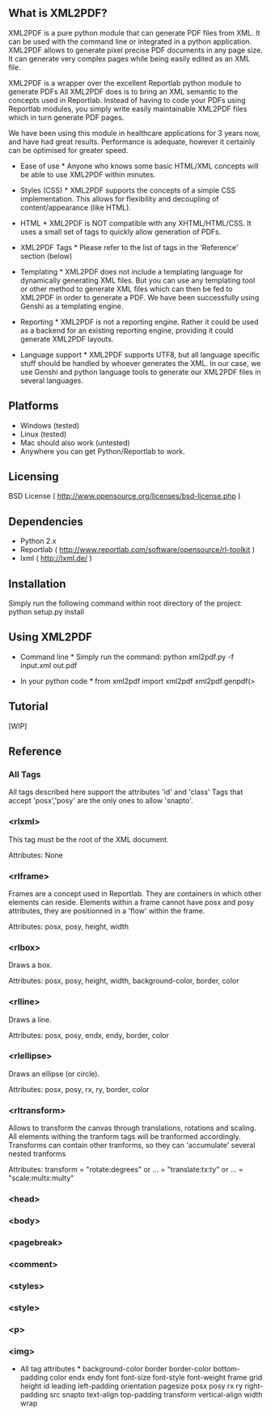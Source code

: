 What is XML2PDF?
----------------
XML2PDF is a pure python module that can generate PDF files from XML.
It can be used with the command line or integrated in a python application.
XML2PDF allows to generate pixel precise PDF documents in any page size. 
It can generate very complex pages while being easily edited as an XML file.

XML2PDF is a wrapper over the excellent Reportlab python module to generate PDFs
All XML2PDF does is to bring an XML semantic to the concepts used in Reportlab.
Instead of having to code your PDFs using Reportlab modules, you simply write
easily maintainable XML2PDF files which in turn generate PDF pages.

We have been using this module in healthcare applications for 3 years now,
and have had great results. Performance is adequate, however it certainly can
be optimised for greater speed.

* Ease of use *
Anyone who knows some basic HTML/XML concepts will be able to use XML2PDF within
minutes.

* Styles (CSS) *
XML2PDF supports the concepts of a simple CSS implementation.
This allows for flexibility and decoupling of content/appearance (like HTML).

* HTML *
XML2PDF is NOT compatible with any XHTML/HTML/CSS. It uses a small set of tags
to quickly allow generation of PDFs.

* XML2PDF Tags *
Please refer to the list of tags in the 'Reference' section (below)

* Templating *
XML2PDF does not include a templating language for dynamically generating 
XML files. But you can use any templating tool or other method to generate 
XML files which can then be fed to XML2PDF in order to generate a PDF.
We have been successfully using Genshi as a templating engine.

* Reporting *
XML2PDF is not a reporting engine. Rather it could be used as a backend 
for an existing reporting engine, providing it could generate XML2PDF layouts.

* Language support *
XML2PDF supports UTF8, but all language specific stuff should be handled by
whoever generates the XML. In our case, we use Genshi and python language tools
to generate our XML2PDF files in several languages.



Platforms
---------
* Windows (tested)
* Linux (tested)
* Mac should also work (untested)
* Anywhere you can get Python/Reportlab to work.



Licensing
---------
BSD License ( http://www.opensource.org/licenses/bsd-license.php )



Dependencies
------------
* Python 2.x
* Reportlab ( http://www.reportlab.com/software/opensource/rl-toolkit ) 
* lxml ( http://lxml.de/ )


Installation
-------------
Simply run the following command within root directory of the project:
    python setup.py install


Using XML2PDF
-------------
* Command line *
Simply run the command:
    python xml2pdf.py -f input.xml out.pdf

* In your python code *
    from xml2pdf import xml2pdf
    xml2pdf.genpdf(>

    
Tutorial
--------
[WIP]

Reference
---------
### All Tags
All tags described here support the attributes 'id' and 'class'
Tags that accept 'posx','posy' are the only ones to allow 'snapto'.

### &lt;rlxml&gt;
This tag must be the root of the XML document.

Attributes:
    None

### &lt;rlframe&gt;    
Frames are a concept used in Reportlab. They are containers in which
other elements can reside. Elements within a frame cannot have posx
and posy attributes, they are positionned in a 'flow' within the frame.

Attributes:
    posx, posy, height, width
    
### &lt;rlbox&gt;
Draws a box.

Attributes:
    posx, posy, height, width, background-color, border, color
    
### &lt;rlline&gt;
Draws a line.

Attributes:
    posx, posy, endx, endy, border, color
    
### &lt;rlellipse&gt;
Draws an ellipse (or circle).

Attributes:
    posx, posy, rx, ry, border, color
    
### &lt;rltransform&gt;
Allows to transform the canvas through translations, rotations and scaling.
All elements withing the tranform tags will be tranformed accordingly.
Transforms can contain other tranforms, so they can 'accumulate' several
nested tranforms

Attributes:
    transform = "rotate:degrees"    or 
    ...       = "translate:tx:ty"   or 
    ...       = "scale:multx:multy"
    
### &lt;head&gt;

### &lt;body&gt;

### &lt;pagebreak&gt;

### &lt;comment&gt;

### &lt;styles&gt;

### &lt;style&gt;

### &lt;p&gt;

### &lt;img&gt;


* All tag attributes *
background-color
border
border-color
bottom-padding
color
endx
endy
font
font-size
font-style
font-weight
frame
grid
height
id
leading
left-padding
orientation
pagesize
posx
posy
rx
ry
right-padding
src
snapto
text-align
top-padding
transform
vertical-align
width
wrap

